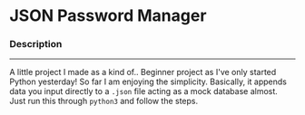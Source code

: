 # JSON Password Manager

### Description
-------
A little project I made as a kind of.. Beginner project as I've only started Python yesterday! So far I am enjoying the simplicity.
Basically, it appends data you input directly to a `.json` file acting as a mock database almost. Just run this through `python3` and follow the steps.
